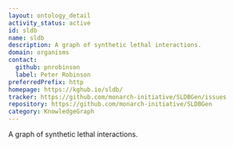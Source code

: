 ```yaml
---
layout: ontology_detail
activity_status: active
id: sldb
name: sldb
description: A graph of synthetic lethal interactions.
domain: organisms
contact:
  github: pnrobinson
  label: Peter Robinson
preferredPrefix: http
homepage: https://kghub.io/sldb/
tracker: https://github.com/monarch-initiative/SLDBGen/issues
repository: https://github.com/monarch-initiative/SLDBGen
category: KnowledgeGraph
---
```


A graph of synthetic lethal interactions.
